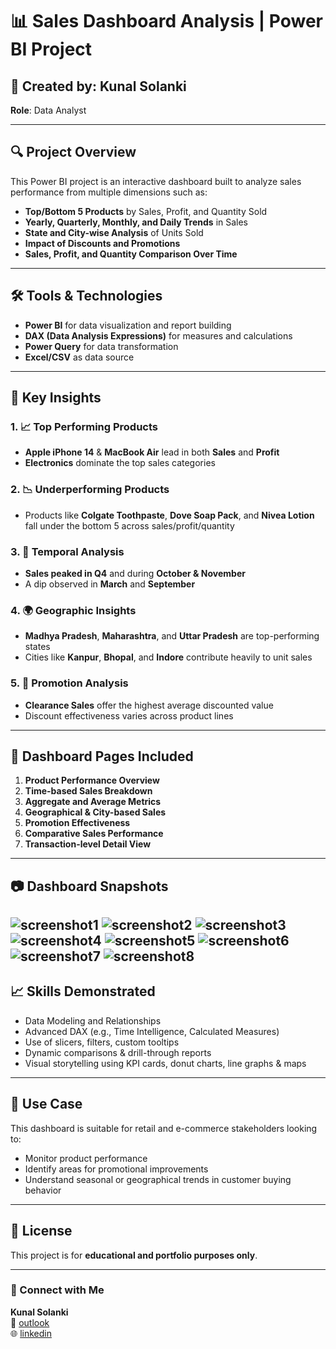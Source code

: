 # 📊 Sales Dashboard Analysis | Power BI Project

## 👤 Created by: Kunal Solanki  
**Role**: Data Analyst

---

## 🔍 Project Overview

This Power BI project is an interactive dashboard built to analyze sales performance from multiple dimensions such as:

- **Top/Bottom 5 Products** by Sales, Profit, and Quantity Sold
- **Yearly, Quarterly, Monthly, and Daily Trends** in Sales
- **State and City-wise Analysis** of Units Sold
- **Impact of Discounts and Promotions**
- **Sales, Profit, and Quantity Comparison Over Time**

---

## 🛠️ Tools & Technologies

- **Power BI** for data visualization and report building
- **DAX (Data Analysis Expressions)** for measures and calculations
- **Power Query** for data transformation
- **Excel/CSV** as data source

---

## 📌 Key Insights

### 1. 📈 Top Performing Products
- **Apple iPhone 14** & **MacBook Air** lead in both **Sales** and **Profit**
- **Electronics** dominate the top sales categories

### 2. 📉 Underperforming Products
- Products like **Colgate Toothpaste**, **Dove Soap Pack**, and **Nivea Lotion** fall under the bottom 5 across sales/profit/quantity

### 3. 📅 Temporal Analysis
- **Sales peaked in Q4** and during **October & November**
- A dip observed in **March** and **September**

### 4. 🌍 Geographic Insights
- **Madhya Pradesh**, **Maharashtra**, and **Uttar Pradesh** are top-performing states
- Cities like **Kanpur**, **Bhopal**, and **Indore** contribute heavily to unit sales

### 5. 💸 Promotion Analysis
- **Clearance Sales** offer the highest average discounted value
- Discount effectiveness varies across product lines

---

## 📂 Dashboard Pages Included

1. **Product Performance Overview**
2. **Time-based Sales Breakdown**
3. **Aggregate and Average Metrics**
4. **Geographical & City-based Sales**
5. **Promotion Effectiveness**
6. **Comparative Sales Performance**
7. **Transaction-level Detail View**

---

## 📷 Dashboard Snapshots
![screenshot1](https://github.com/kunal1300/POWERBI/blob/c37efe99d9215ee71f0aa0dff37146ad0093523e/Store%20Data/Screenshot%201.png)
![screenshot2](https://github.com/kunal1300/POWERBI/blob/e128f4811a382747ad490b3a1757c80eb68b6bd6/Store%20Data/Screenshot%202.png)
![screenshot3](https://github.com/kunal1300/POWERBI/blob/main/Store%20Data/Screenshot%203.png)
![screenshot4](https://github.com/kunal1300/POWERBI/blob/e128f4811a382747ad490b3a1757c80eb68b6bd6/Store%20Data/Screenshot%202.png)
![screenshot5](https://github.com/kunal1300/POWERBI/blob/e128f4811a382747ad490b3a1757c80eb68b6bd6/Store%20Data/Screenshot%202.png)
![screenshot6](https://github.com/kunal1300/POWERBI/blob/e128f4811a382747ad490b3a1757c80eb68b6bd6/Store%20Data/Screenshot%202.png)
![screenshot7](https://github.com/kunal1300/POWERBI/blob/e128f4811a382747ad490b3a1757c80eb68b6bd6/Store%20Data/Screenshot%202.png)
![screenshot8](https://github.com/kunal1300/POWERBI/blob/e128f4811a382747ad490b3a1757c80eb68b6bd6/Store%20Data/Screenshot%202.png)
---

## 📈 Skills Demonstrated

- Data Modeling and Relationships
- Advanced DAX (e.g., Time Intelligence, Calculated Measures)
- Use of slicers, filters, custom tooltips
- Dynamic comparisons & drill-through reports
- Visual storytelling using KPI cards, donut charts, line graphs & maps

---

## 🧠 Use Case

This dashboard is suitable for retail and e-commerce stakeholders looking to:
- Monitor product performance
- Identify areas for promotional improvements
- Understand seasonal or geographical trends in customer buying behavior

---

## 📎 License

This project is for **educational and portfolio purposes only**.

---

### 🔗 Connect with Me
**Kunal Solanki**  
📧 [outlook](kunal.solanki13@live.com)  
🌐 [linkedin](https://www.linkedin.com/in/kunal-solanki-a0a682158/)
